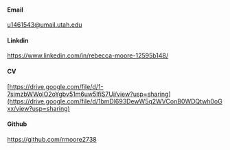 #### Email
u1461543@umail.utah.edu

#### Linkdin
https://www.linkedin.com/in/rebecca-moore-12595b148/

#### CV
[https://drive.google.com/file/d/1-7simzbWWolO2oYgbv51m6uw5lfiS7Ui/view?usp=sharing](https://drive.google.com/file/d/1bmDl693DewW5q2WVConB0WDQtwh0oGxx/view?usp=sharing)

#### Github
https://github.com/rmoore2738
